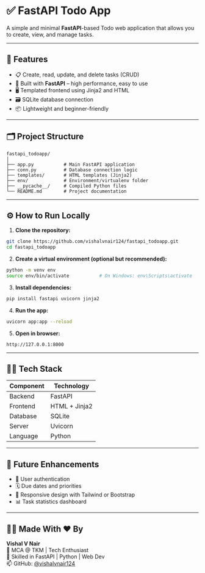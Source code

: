 # ✅ FastAPI Todo App

A simple and minimal **FastAPI**-based Todo web application that allows you to create, view, and manage tasks.

---

## 🚀 Features

- 📋 Create, read, update, and delete tasks (CRUD)
- 🧠 Built with **FastAPI** – high performance, easy to use
- 🖥️ Templated frontend using Jinja2 and HTML
- 🗃️ SQLite database connection
- 📦 Lightweight and beginner-friendly

---

## 🗂️ Project Structure

```
fastapi_todoapp/
│
├── app.py           # Main FastAPI application
├── conn.py          # Database connection logic
├── templates/       # HTML templates (Jinja2)
├── env/             # Environment/virtualenv folder
├── __pycache__/     # Compiled Python files
└── README.md        # Project documentation
```

---

## ⚙️ How to Run Locally

1. **Clone the repository:**

```bash
git clone https://github.com/vishalvnair124/fastapi_todoapp.git
cd fastapi_todoapp
```

2. **Create a virtual environment (optional but recommended):**

```bash
python -m venv env
source env/bin/activate           # On Windows: env\Scripts\activate
```

3. **Install dependencies:**

```bash
pip install fastapi uvicorn jinja2
```

4. **Run the app:**

```bash
uvicorn app:app --reload
```

5. **Open in browser:**

```
http://127.0.0.1:8000
```

---

## 🧑‍💻 Tech Stack

| Component     | Technology    |
|---------------|---------------|
| Backend       | FastAPI       |
| Frontend      | HTML + Jinja2 |
| Database      | SQLite        |
| Server        | Uvicorn       |
| Language      | Python        |

---

## 🧠 Future Enhancements

- 🔐 User authentication
- 🗓️ Due dates and priorities
- 📱 Responsive design with Tailwind or Bootstrap
- 📊 Task statistics dashboard

---

## 👨‍💻 Made With ❤️ By

**Vishal V Nair**  
🚀 MCA @ TKM | Tech Enthusiast  
🔧 Skilled in FastAPI | Python | Web Dev  
📫 GitHub: [@vishalvnair124](https://github.com/vishalvnair124)
